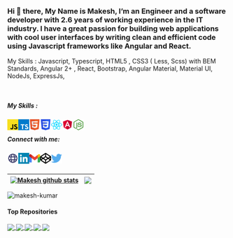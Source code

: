 ### Hi 👋 there, My Name is Makesh, I’m an Engineer and a software developer with 2.6 years of working experience in the IT industry. I have a great passion for building web applications with cool user interfaces by writing clean and efficient code using Javascript frameworks like Angular and React.


My Skills :
Javascript, Typescript, HTML5 , CSS3 ( Less, Scss) with BEM Standards,
Angular 2+ , React,
Bootstrap, Angular Material, Material UI,
NodeJs, ExpressJs,


<br />

##### My Skills :

<img align="left" alt="javascript" width="25px" src="https://github.com/makesh-kumar/makesh-kumar/blob/master/javascript-svgrepo-com.svg" />
<img align="left" alt="typescript" width="25px" src="https://github.com/makesh-kumar/makesh-kumar/blob/master/typescript-logo-svgrepo-com.svg" />
<img align="left" alt="html5" width="25px" color="red" src="https://github.com/makesh-kumar/makesh-kumar/blob/master/html5-svgrepo-com.svg" />
<img align="left" alt="css3" width="25px" src="https://github.com/makesh-kumar/makesh-kumar/blob/master/css3-svgrepo-com.svg" />
<img align="left" alt="react" width="25px" color="red" src="https://github.com/makesh-kumar/makesh-kumar/blob/master/react-svgrepo-com.svg" />
<img align="left" alt="angular" width="25px" src="https://github.com/makesh-kumar/makesh-kumar/blob/master/angular-svgrepo-com.svg" />
<img align="left" alt="nodejs" width="25px" src="https://github.com/makesh-kumar/makesh-kumar/blob/master/nodejs-icon-svgrepo-com.svg" />
<!-- <img align="left" alt="expressjs" width="25px" src="https://github.com/makesh-kumar/makesh-kumar/blob/master/codepen-svgrepo-com.svg" /> -->

<br />

##### Connect with me:

[<img align="left" alt="makesh.in" width="25px" src="https://github.com/makesh-kumar/makesh-kumar/blob/master/globe-svgrepo-com.svg" />][website]
[<img align="left" alt="LinkedIn" width="25px" src="https://github.com/makesh-kumar/makesh-kumar/blob/master/linkedin-svgrepo-com%20(1).svg" />][linkedin]
[<img align="left" alt="Gmail" width="25px" color="red" src="https://github.com/makesh-kumar/makesh-kumar/blob/master/google-gmail-svgrepo-com.svg" />][mail]
[<img align="left" alt="codePen" width="25px" src="https://github.com/makesh-kumar/makesh-kumar/blob/master/codepen-svgrepo-com.svg" />][codepen]
[<img align="left" alt="Twitter" width="25px" color="red" src="https://github.com/makesh-kumar/makesh-kumar/blob/master/317720_social%20media_tweet_twitter_social_icon.svg" />][twitter]

<br />
<br />


| <a href="https://github.com/makesh-kumar"><img align="center" src="https://github-readme-stats.vercel.app/api?username=makesh-kumar&show_icons=true&include_all_commits=true&theme=buefy&hide_border=true" alt="Makesh github stats" /></a> | <a href="https://github.com/makesh-kumar"><img align="center" src="https://github-readme-stats.vercel.app/api/top-langs/?username=makesh-kumar&layout=compact&theme=buefy&hide_border=true" /></a> |
| ------------- | ------------- |

<p align="left"> <img src="https://komarev.com/ghpvc/?username=makesh-kumar&label=Profile%20views&color=0e75b6&style=flat" alt="makesh-kumar" /> </p>

#### Top Repositories

<a href="https://github.com/makesh-kumar/covid-tracker">
  <img align="center" src="https://github-readme-stats.vercel.app/api/pin/?username=makesh-kumar&repo=covid-tracker&theme=buefy" />
</a>
<a href="https://github.com/makesh-kumar/online-news-app-in-react">
  <img align="center" src="https://github-readme-stats.vercel.app/api/pin/?username=makesh-kumar&repo=online-news-app-in-react&theme=buefy" />
</a>
<a href="https://github.com/makesh-kumar/digital-calculator">
  <img align="center" src="https://github-readme-stats.vercel.app/api/pin/?username=makesh-kumar&repo=digital-calculator&theme=buefy" />
</a>
<a href="https://github.com/makesh-kumar/to-do-application-angular">
  <img align="center" src="https://github-readme-stats.vercel.app/api/pin/?username=makesh-kumar&repo=to-do-application-angular&theme=buefy" />
</a>
<a href="https://github.com/makesh-kumar/text-to-speech-convertor">
  <img align="center" src="https://github-readme-stats.vercel.app/api/pin/?username=makesh-kumar&repo=text-to-speech-convertor&theme=buefy" />
</a>

<br />
<br />



<!--
**makesh-kumar/makesh-kumar** is a ✨ _special_ ✨ repository because its `README.md` (this file) appears on your GitHub profile.

Here are some ideas to get you started:

- 🔭 I’m currently working on ...
- 🌱 I’m currently learning ...
- 👯 I’m looking to collaborate on ...
- 🤔 I’m looking for help with ...
- 💬 Ask me about ...
- 📫 How to reach me: ...
- 😄 Pronouns: ...
- ⚡ Fun fact: ...
-->

[website]: http://makesh.in/
[twitter]: https://twitter.com/this_is_makesh/
[linkedin]: https://linkedin.com/in/makesh-kumar/
[codepen]: https://codepen.io/makesh-kumar/
[mail]: mailto:mynameismakesh@gmail.com/

